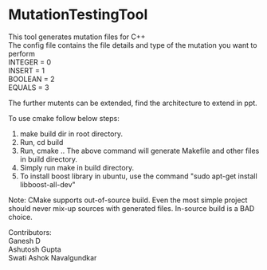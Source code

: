 # MutationTestingTool
This tool generates mutation files for C++<br/>
The config file contains the file details and type of the mutation you want to perform<br/>
INTEGER = 0 <br/>
INSERT = 1<br/>
BOOLEAN = 2<br/>
EQUALS = 3<br/>

The further mutents can be extended, find the architecture to extend in ppt.<br/>

To use cmake follow below steps:
1. make build dir in root directory. 
2. Run, cd build
3. Run, cmake .. 
The above command will generate Makefile and other files in build directory.
4. Simply run make in build directory.
5. To install boost library in ubuntu, use the command "sudo apt-get install libboost-all-dev"

Note: CMake supports out-of-source build. Even the most simple project should never mix-up
sources with generated files. In-source build is a BAD choice.

Contributors:<br/>
Ganesh D <br/>
Ashutosh Gupta <br/>
Swati Ashok Navalgundkar <br/>
